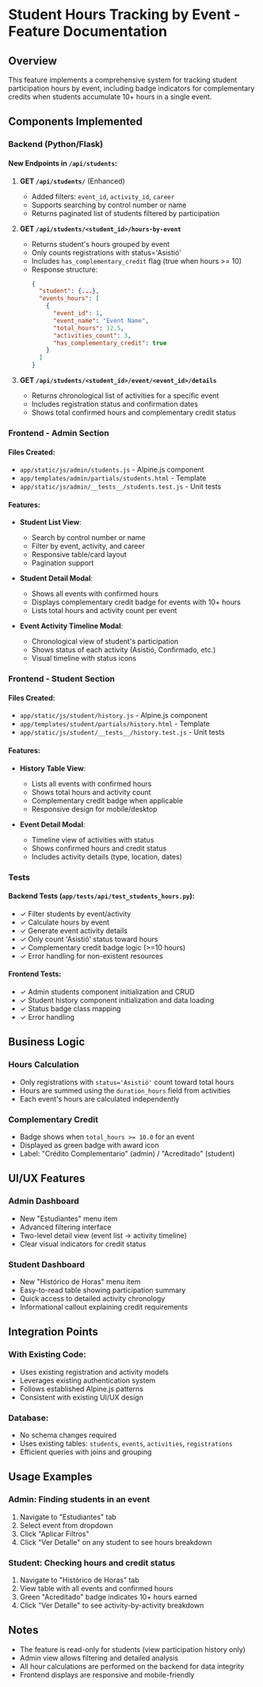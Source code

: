 # Student Hours Tracking by Event - Feature Documentation

## Overview

This feature implements a comprehensive system for tracking student participation hours by event, including badge indicators for complementary credits when students accumulate 10+ hours in a single event.

## Components Implemented

### Backend (Python/Flask)

#### New Endpoints in `/api/students`:

1. **GET `/api/students/`** (Enhanced)
   - Added filters: `event_id`, `activity_id`, `career`
   - Supports searching by control number or name
   - Returns paginated list of students filtered by participation

2. **GET `/api/students/<student_id>/hours-by-event`**
   - Returns student's hours grouped by event
   - Only counts registrations with status='Asistió'
   - Includes `has_complementary_credit` flag (true when hours >= 10)
   - Response structure:
     ```json
     {
       "student": {...},
       "events_hours": [
         {
           "event_id": 1,
           "event_name": "Event Name",
           "total_hours": 12.5,
           "activities_count": 3,
           "has_complementary_credit": true
         }
       ]
     }
     ```

3. **GET `/api/students/<student_id>/event/<event_id>/details`**
   - Returns chronological list of activities for a specific event
   - Includes registration status and confirmation dates
   - Shows total confirmed hours and complementary credit status

### Frontend - Admin Section

#### Files Created:
- `app/static/js/admin/students.js` - Alpine.js component
- `app/templates/admin/partials/students.html` - Template
- `app/static/js/admin/__tests__/students.test.js` - Unit tests

#### Features:
- **Student List View**: 
  - Search by control number or name
  - Filter by event, activity, and career
  - Responsive table/card layout
  - Pagination support

- **Student Detail Modal**:
  - Shows all events with confirmed hours
  - Displays complementary credit badge for events with 10+ hours
  - Lists total hours and activity count per event

- **Event Activity Timeline Modal**:
  - Chronological view of student's participation
  - Shows status of each activity (Asistió, Confirmado, etc.)
  - Visual timeline with status icons

### Frontend - Student Section

#### Files Created:
- `app/static/js/student/history.js` - Alpine.js component
- `app/templates/student/partials/history.html` - Template
- `app/static/js/student/__tests__/history.test.js` - Unit tests

#### Features:
- **History Table View**:
  - Lists all events with confirmed hours
  - Shows total hours and activity count
  - Complementary credit badge when applicable
  - Responsive design for mobile/desktop

- **Event Detail Modal**:
  - Timeline view of activities with status
  - Shows confirmed hours and credit status
  - Includes activity details (type, location, dates)

### Tests

#### Backend Tests (`app/tests/api/test_students_hours.py`):
- ✓ Filter students by event/activity
- ✓ Calculate hours by event
- ✓ Generate event activity details
- ✓ Only count 'Asistió' status toward hours
- ✓ Complementary credit badge logic (>=10 hours)
- ✓ Error handling for non-existent resources

#### Frontend Tests:
- ✓ Admin students component initialization and CRUD
- ✓ Student history component initialization and data loading
- ✓ Status badge class mapping
- ✓ Error handling

## Business Logic

### Hours Calculation
- Only registrations with `status='Asistió'` count toward total hours
- Hours are summed using the `duration_hours` field from activities
- Each event's hours are calculated independently

### Complementary Credit
- Badge shows when `total_hours >= 10.0` for an event
- Displayed as green badge with award icon
- Label: "Crédito Complementario" (admin) / "Acreditado" (student)

## UI/UX Features

### Admin Dashboard
- New "Estudiantes" menu item
- Advanced filtering interface
- Two-level detail view (event list → activity timeline)
- Clear visual indicators for credit status

### Student Dashboard
- New "Histórico de Horas" menu item
- Easy-to-read table showing participation summary
- Quick access to detailed activity chronology
- Informational callout explaining credit requirements

## Integration Points

### With Existing Code:
- Uses existing registration and activity models
- Leverages existing authentication system
- Follows established Alpine.js patterns
- Consistent with existing UI/UX design

### Database:
- No schema changes required
- Uses existing tables: `students`, `events`, `activities`, `registrations`
- Efficient queries with joins and grouping

## Usage Examples

### Admin: Finding students in an event
1. Navigate to "Estudiantes" tab
2. Select event from dropdown
3. Click "Aplicar Filtros"
4. Click "Ver Detalle" on any student to see hours breakdown

### Student: Checking hours and credit status
1. Navigate to "Histórico de Horas" tab
2. View table with all events and confirmed hours
3. Green "Acreditado" badge indicates 10+ hours earned
4. Click "Ver Detalle" to see activity-by-activity breakdown

## Notes

- The feature is read-only for students (view participation history only)
- Admin view allows filtering and detailed analysis
- All hour calculations are performed on the backend for data integrity
- Frontend displays are responsive and mobile-friendly
